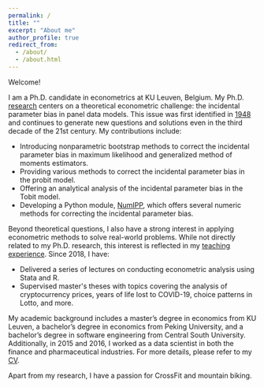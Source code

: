 ```yaml
---
permalink: /
title: ""
excerpt: "About me"
author_profile: true
redirect_from: 
  - /about/
  - /about.html
---
```


Welcome!

I am a Ph.D. candidate in econometrics at KU Leuven, Belgium. My Ph.D. [research](http://yitianli.github.io/research) centers on a theoretical econometric challenge: the incidental parameter bias in panel data models. This issue was first identified in [1948](https://www.jstor.org/stable/1914288) and continues to generate new questions and solutions even in the third decade of the 21st century. My contributions include:
- Introducing nonparametric bootstrap methods to correct the incidental parameter bias in maximum likelihood and generalized method of moments estimators.
- Providing various methods to correct the incidental parameter bias in the probit model.
- Offering an analytical analysis of the incidental parameter bias in the Tobit model.
- Developing a Python module, [NumIPP](https://github.com/yitianli/numipp), which offers several numeric methods for correcting the incidental parameter bias.

Beyond theoretical questions, I also have a strong interest in applying econometric methods to solve real-world problems. While not directly related to my Ph.D. research, this interest is reflected in my [teaching experience](http://yitianli.github.io/teaching). Since 2018, I have:
- Delivered a series of lectures on conducting econometric analysis using Stata and R.
- Supervised master's theses with topics covering the analysis of cryptocurrency prices, years of life lost to COVID-19, choice patterns in Lotto, and more.

My academic background includes a master’s degree in economics from KU Leuven, a bachelor’s degree in economics from Peking University, and a bachelor’s degree in software engineering from Central South University. Additionally, in 2015 and 2016, I worked as a data scientist in both the finance and pharmaceutical industries. For more details, please refer to my [CV](http://yitianli.github.io/files/CV.pdf).

Apart from my research, I have a passion for CrossFit and mountain biking.